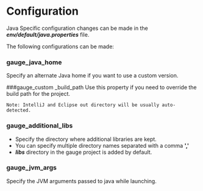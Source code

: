# Configuration

Java Specific configuration changes can be made in the ***env/default/java.properties*** file.

The following configurations can be made:

### gauge_java_home
Specify an alternate Java home if you want to use a custom version.


###gauge_custom _build_path
Use this property if you need to override the build path for the project.
````
Note: IntelliJ and Eclipse out directory will be usually auto-detected.
````


### gauge_additional_libs
* Specify the directory where additional libraries are kept.
* You can specify multiple directory names separated with a comma **','**
* ***libs*** directory in the gauge project is added by default.


### gauge_jvm_args
Specify the JVM arguments passed to java while launching.



